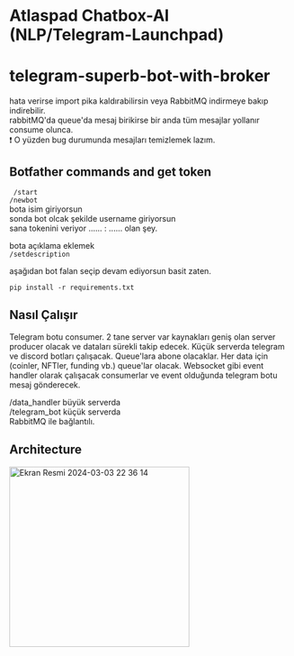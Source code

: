 # Atlaspad Chatbox-AI (NLP/Telegram-Launchpad)
# telegram-superb-bot-with-broker
hata verirse import pika kaldırabilirsin veya RabbitMQ indirmeye bakıp indirebilir. <br>
rabbitMQ'da queue'da mesaj birikirse bir anda tüm mesajlar yollanır consume olunca. <br>
❗ O yüzden bug durumunda mesajları temizlemek lazım.

 ## Botfather commands and get token
``` /start``` <br>
 ```/newbot ```<br>
bota isim giriyorsun <br>
sonda bot olcak şekilde username giriyorsun <br>
sana tokenini veriyor ...... : ...... olan  şey. <br>

bota açıklama eklemek <br>
```/setdescription``` <br>

aşağıdan bot falan seçip devam ediyorsun basit zaten. <br>

```pip install -r requirements.txt``` <br>

## Nasıl Çalışır
Telegram botu consumer. 2 tane server var kaynakları geniş olan server producer olacak ve dataları sürekli takip edecek. Küçük serverda telegram ve discord botları çalışacak. Queue'lara abone olacaklar. Her data için (coinler, NFTler, funding vb.) queue'lar olacak. Websocket gibi event handler olarak çalışacak consumerlar ve event olduğunda telegram botu mesaj gönderecek.
<br>

/data_handler büyük serverda<br>
/telegram_bot küçük serverda<br>
RabbitMQ ile bağlantılı.

## Architecture
<img width="320" alt="Ekran Resmi 2024-03-03 22 36 14" src="https://github.com/AtlasPad/chatbox-ai/assets/158029357/56c27492-cf99-493b-b8f4-937a1faf1101">
